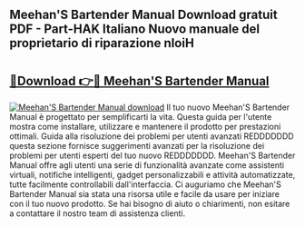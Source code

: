 ## Meehan'S Bartender Manual Download gratuit PDF - Part-HAK Italiano Nuovo manuale del proprietario di riparazione nIoiH

# <h2><a href="http://dfb6sv5.blite.top/?on=Meehan%27S+Bartender+Manual">🔗Download 👉🔴 Meehan'S Bartender Manual</a></h2>

[![Meehan'S Bartender Manual download](https://i.imgur.com/lujVjoI.png)](http://dfb6sv5.blite.top/?on=Meehan%27S+Bartender+Manual)
Il tuo nuovo Meehan'S Bartender Manual è progettato per semplificarti la vita. Questa guida per l'utente mostra come installare, utilizzare e mantenere il prodotto per prestazioni ottimali. Guida alla risoluzione dei problemi per utenti avanzati REDDDDDDD questa sezione fornisce suggerimenti avanzati per la risoluzione dei problemi per utenti esperti del tuo nuovo REDDDDDDD. Meehan'S Bartender Manual offre agli utenti una serie di funzionalità avanzate come assistenti virtuali, notifiche intelligenti, gadget personalizzabili e attività automatizzate, tutte facilmente controllabili dall'interfaccia. Ci auguriamo che Meehan'S Bartender Manual sia stata una risorsa utile e facile da usare per iniziare con il tuo nuovo prodotto. Se hai bisogno di aiuto o chiarimenti, non esitare a contattare il nostro team di assistenza clienti.
